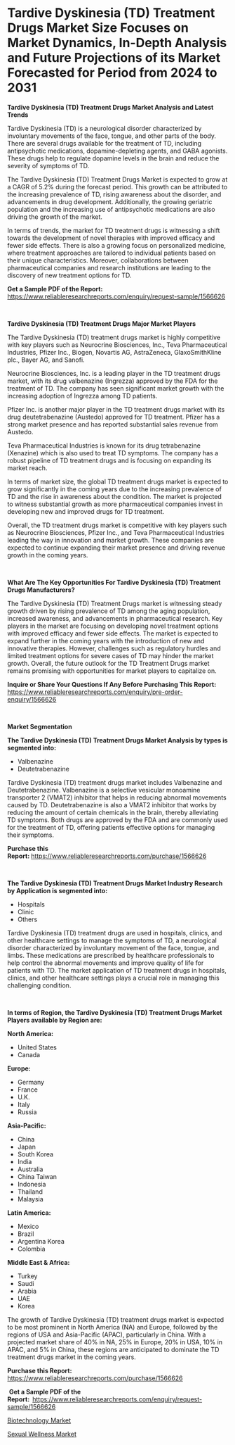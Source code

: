 <p><h1>Tardive Dyskinesia (TD) Treatment Drugs Market Size Focuses on Market Dynamics, In-Depth Analysis and Future Projections of its Market Forecasted for Period from 2024 to 2031</h1></p><p><strong>Tardive Dyskinesia (TD) Treatment Drugs Market Analysis and Latest Trends</strong></p>
<p><p>Tardive Dyskinesia (TD) is a neurological disorder characterized by involuntary movements of the face, tongue, and other parts of the body. There are several drugs available for the treatment of TD, including antipsychotic medications, dopamine-depleting agents, and GABA agonists. These drugs help to regulate dopamine levels in the brain and reduce the severity of symptoms of TD.</p><p>The Tardive Dyskinesia (TD) Treatment Drugs Market is expected to grow at a CAGR of 5.2% during the forecast period. This growth can be attributed to the increasing prevalence of TD, rising awareness about the disorder, and advancements in drug development. Additionally, the growing geriatric population and the increasing use of antipsychotic medications are also driving the growth of the market.</p><p>In terms of trends, the market for TD treatment drugs is witnessing a shift towards the development of novel therapies with improved efficacy and fewer side effects. There is also a growing focus on personalized medicine, where treatment approaches are tailored to individual patients based on their unique characteristics. Moreover, collaborations between pharmaceutical companies and research institutions are leading to the discovery of new treatment options for TD.</p></p>
<p><strong>Get a Sample PDF of the Report:&nbsp;</strong> <a href="https://www.reliableresearchreports.com/enquiry/request-sample/1566626">https://www.reliableresearchreports.com/enquiry/request-sample/1566626</a></p>
<p>&nbsp;</p>
<p><strong>Tardive Dyskinesia (TD) Treatment Drugs Major Market Players</strong></p>
<p><p>The Tardive Dyskinesia (TD) treatment drugs market is highly competitive with key players such as Neurocrine Biosciences, Inc., Teva Pharmaceutical Industries, Pfizer Inc., Biogen, Novartis AG, AstraZeneca, GlaxoSmithKline plc., Bayer AG, and Sanofi. </p><p>Neurocrine Biosciences, Inc. is a leading player in the TD treatment drugs market, with its drug valbenazine (Ingrezza) approved by the FDA for the treatment of TD. The company has seen significant market growth with the increasing adoption of Ingrezza among TD patients. </p><p>Pfizer Inc. is another major player in the TD treatment drugs market with its drug deutetrabenazine (Austedo) approved for TD treatment. Pfizer has a strong market presence and has reported substantial sales revenue from Austedo.</p><p>Teva Pharmaceutical Industries is known for its drug tetrabenazine (Xenazine) which is also used to treat TD symptoms. The company has a robust pipeline of TD treatment drugs and is focusing on expanding its market reach.</p><p>In terms of market size, the global TD treatment drugs market is expected to grow significantly in the coming years due to the increasing prevalence of TD and the rise in awareness about the condition. The market is projected to witness substantial growth as more pharmaceutical companies invest in developing new and improved drugs for TD treatment.</p><p>Overall, the TD treatment drugs market is competitive with key players such as Neurocrine Biosciences, Pfizer Inc., and Teva Pharmaceutical Industries leading the way in innovation and market growth. These companies are expected to continue expanding their market presence and driving revenue growth in the coming years.</p></p>
<p>&nbsp;</p>
<p><strong>What Are The Key Opportunities For Tardive Dyskinesia (TD) Treatment Drugs Manufacturers?</strong></p>
<p><p>The Tardive Dyskinesia (TD) Treatment Drugs market is witnessing steady growth driven by rising prevalence of TD among the aging population, increased awareness, and advancements in pharmaceutical research. Key players in the market are focusing on developing novel treatment options with improved efficacy and fewer side effects. The market is expected to expand further in the coming years with the introduction of new and innovative therapies. However, challenges such as regulatory hurdles and limited treatment options for severe cases of TD may hinder the market growth. Overall, the future outlook for the TD Treatment Drugs market remains promising with opportunities for market players to capitalize on.</p></p>
<p><strong>Inquire or Share Your Questions If Any Before Purchasing This Report:</strong> <a href="https://www.reliableresearchreports.com/enquiry/pre-order-enquiry/1566626">https://www.reliableresearchreports.com/enquiry/pre-order-enquiry/1566626</a></p>
<p>&nbsp;</p>
<p><strong>Market Segmentation</strong></p>
<p><strong>The Tardive Dyskinesia (TD) Treatment Drugs Market Analysis by types is segmented into:</strong></p>
<p><ul><li>Valbenazine</li><li>Deutetrabenazine</li></ul></p>
<p><p>Tardive Dyskinesia (TD) treatment drugs market includes Valbenazine and Deutetrabenazine. Valbenazine is a selective vesicular monoamine transporter 2 (VMAT2) inhibitor that helps in reducing abnormal movements caused by TD. Deutetrabenazine is also a VMAT2 inhibitor that works by reducing the amount of certain chemicals in the brain, thereby alleviating TD symptoms. Both drugs are approved by the FDA and are commonly used for the treatment of TD, offering patients effective options for managing their symptoms.</p></p>
<p><strong>Purchase this Report:&nbsp;</strong><a href="https://www.reliableresearchreports.com/purchase/1566626">https://www.reliableresearchreports.com/purchase/1566626</a></p>
<p>&nbsp;</p>
<p><strong>The Tardive Dyskinesia (TD) Treatment Drugs Market Industry Research by Application is segmented into:</strong></p>
<p><ul><li>Hospitals</li><li>Clinic</li><li>Others</li></ul></p>
<p><p>Tardive Dyskinesia (TD) treatment drugs are used in hospitals, clinics, and other healthcare settings to manage the symptoms of TD, a neurological disorder characterized by involuntary movement of the face, tongue, and limbs. These medications are prescribed by healthcare professionals to help control the abnormal movements and improve quality of life for patients with TD. The market application of TD treatment drugs in hospitals, clinics, and other healthcare settings plays a crucial role in managing this challenging condition.</p></p>
<p>&nbsp;</p>
<p><strong>In terms of Region, the Tardive Dyskinesia (TD) Treatment Drugs Market Players available by Region are:</strong></p>
<p>
    <p> <strong> North America: </strong>
        <ul>
            <li>United States</li>
            <li>Canada</li>
        </ul>
        </p> 
    <p> <strong> Europe: </strong>
        <ul>
            <li>Germany</li>
            <li>France</li>
            <li>U.K.</li>
            <li>Italy</li>
            <li>Russia</li>
        </ul>
        </p> 
    <p> <strong> Asia-Pacific: </strong>
        <ul>
            <li>China</li>
            <li>Japan</li>
            <li>South Korea</li>
            <li>India</li>
            <li>Australia</li>
            <li>China Taiwan</li>
            <li>Indonesia</li>
            <li>Thailand</li>
            <li>Malaysia</li>
        </ul>
        </p> 
    <p> <strong> Latin America: </strong>
        <ul>
            <li>Mexico</li>
            <li>Brazil</li>
            <li>Argentina Korea</li>
            <li>Colombia</li>
        </ul>
        </p> 
    <p> <strong> Middle East & Africa: </strong>
        <ul>
            <li>Turkey</li>
            <li>Saudi</li>
            <li>Arabia</li>
            <li>UAE</li>
            <li>Korea</li>
        </ul>
    </p>
    </p>
<p><p>The growth of Tardive Dyskinesia (TD) treatment drugs market is expected to be most prominent in North America (NA) and Europe, followed by the regions of USA and Asia-Pacific (APAC), particularly in China. With a projected market share of 40% in NA, 25% in Europe, 20% in USA, 10% in APAC, and 5% in China, these regions are anticipated to dominate the TD treatment drugs market in the coming years.</p></p>
<p><strong>Purchase this Report: </strong><a href="https://www.reliableresearchreports.com/purchase/1566626">https://www.reliableresearchreports.com/purchase/1566626</a></p>
<p>&nbsp;<strong>Get a Sample PDF of the Report:&nbsp;&nbsp;</strong><a href="https://www.reliableresearchreports.com/enquiry/request-sample/1566626">https://www.reliableresearchreports.com/enquiry/request-sample/1566626</a></p>
<p><strong></strong></p>
<p><p><a href="https://medium.com/@petrajones35/biotechnology-nbsp-market-focuses-on-market-share-size-and-projected-forecast-till-2031-3e739888f4bd">Biotechnology Market</a></p><p><a href="https://medium.com/@petrajones35/sexual-wellness-market-analysis-its-cagr-market-segmentation-and-global-industry-overview-b76192093919">Sexual Wellness Market</a></p></p>